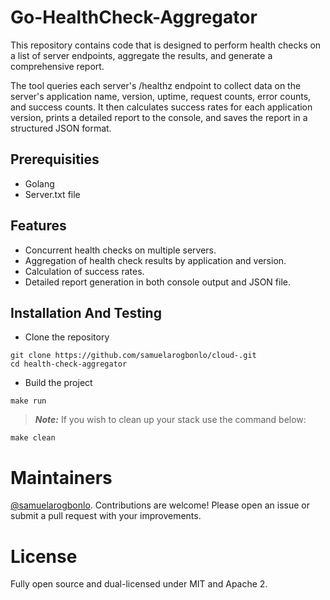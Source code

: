 # Go-HealthCheck-Aggregator

This repository contains code that is designed to perform health checks on a list of server endpoints, aggregate the results, and generate a comprehensive report.

The tool queries each server's /healthz endpoint to collect data on the server's application name, version, uptime, request counts, error counts, and success counts. It then calculates success rates for each application version, prints a detailed report to the console, and saves the report in a structured JSON format.

## Prerequisities
- Golang
- Server.txt file

## Features
- Concurrent health checks on multiple servers.
- Aggregation of health check results by application and version.
- Calculation of success rates.
- Detailed report generation in both console output and JSON file.

## Installation And Testing
- Clone the repository
```
git clone https://github.com/samuelarogbonlo/cloud-.git
cd health-check-aggregator
```
- Build the project
```
make run
```
> **_Note:_**
If you wish to clean up your stack use the command below:
```
make clean
```

# Maintainers

[@samuelarogbonlo](https://github.com/samuelarogbonlo). Contributions are welcome! Please open an issue or submit a pull request with your improvements.

# License

Fully open source and dual-licensed under MIT and Apache 2.
